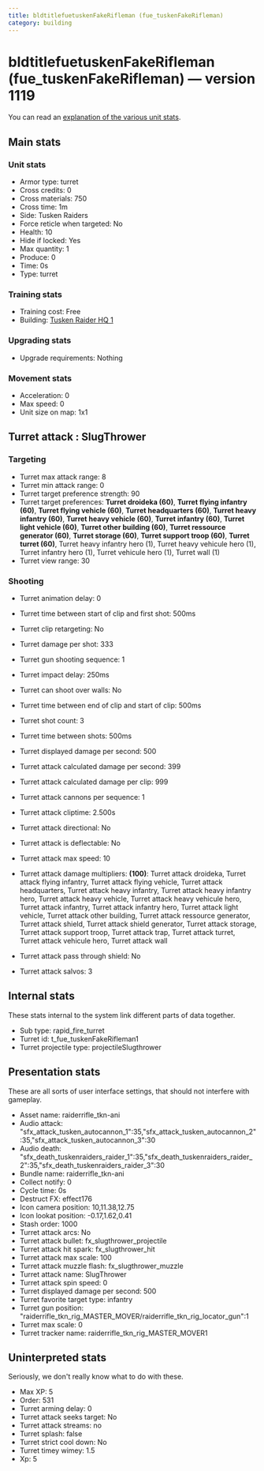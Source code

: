 ```yaml
---
title: bldtitlefuetuskenFakeRifleman (fue_tuskenFakeRifleman)
category: building
---
```


# bldtitlefuetuskenFakeRifleman (fue_tuskenFakeRifleman) — version 1119

You can read an [explanation  of the various unit stats](unitexplained.md).

## Main stats

### Unit stats

  * Armor type: turret
  * Cross credits: 0
  * Cross materials: 750
  * Cross time: 1m
  * Side: Tusken Raiders
  * Force reticle when targeted: No
  * Health: 10
  * Hide if locked: Yes
  * Max quantity: 1
  * Produce: 0
  * Time: 0s
  * Type: turret

### Training stats

  * Training cost: Free
  * Building: [Tusken Raider HQ 1](tuskenHQ.html)

### Upgrading stats

  * Upgrade requirements: Nothing

### Movement stats

  * Acceleration: 0
  * Max speed: 0
  * Unit size on map: 1x1

## Turret attack : SlugThrower


### Targeting

  * Turret max attack range: 8
  * Turret min attack range: 0
  * Turret target preference strength: 90
  * Turret target preferences: **Turret droideka (60)**, **Turret flying infantry (60)**, **Turret flying vehicle (60)**, **Turret headquarters (60)**, **Turret heavy infantry (60)**, **Turret heavy vehicle (60)**, **Turret infantry (60)**, **Turret light vehicle (60)**, **Turret other building (60)**, **Turret ressource generator (60)**, **Turret storage (60)**, **Turret support troop (60)**, **Turret turret (60)**, Turret heavy infantry hero (1), Turret heavy vehicule hero (1), Turret infantry hero (1), Turret vehicule hero (1), Turret wall (1)
  * Turret view range: 30

### Shooting

  * Turret animation delay: 0
  * Turret time between start of clip and first shot: 500ms
  * Turret clip retargeting: No
  * Turret damage per shot: 333
  * Turret gun shooting sequence: 1
  * Turret impact delay: 250ms
  * Turret can shoot over walls: No
  * Turret time between end of clip and start of clip: 500ms
  * Turret shot count: 3
  * Turret time between shots: 500ms

  * Turret displayed damage per second: 500
  * Turret attack calculated damage per second: 399
  * Turret attack calculated damage per clip: 999

  * Turret attack cannons per sequence: 1
  * Turret attack cliptime: 2.500s
  * Turret attack directional: No
  * Turret attack is deflectable: No
  * Turret attack max speed: 10
  * Turret attack damage multipliers: **(100)**: Turret attack droideka, Turret attack flying infantry, Turret attack flying vehicle, Turret attack headquarters, Turret attack heavy infantry, Turret attack heavy infantry hero, Turret attack heavy vehicle, Turret attack heavy vehicule hero, Turret attack infantry, Turret attack infantry hero, Turret attack light vehicle, Turret attack other building, Turret attack ressource generator, Turret attack shield, Turret attack shield generator, Turret attack storage, Turret attack support troop, Turret attack trap, Turret attack turret, Turret attack vehicule hero, Turret attack wall
  * Turret attack pass through shield: No
  * Turret attack salvos: 3

## Internal stats

These stats internal to the system link different parts of data together.

  * Sub type: rapid_fire_turret
  * Turret id: t_fue_tuskenFakeRifleman1
  * Turret projectile type: projectileSlugthrower

## Presentation stats

These are all sorts of user interface settings, that should not interfere with gameplay.

  * Asset name: raiderrifle_tkn-ani
  * Audio attack: "sfx_attack_tusken_autocannon_1":35,"sfx_attack_tusken_autocannon_2":35,"sfx_attack_tusken_autocannon_3":30
  * Audio death: "sfx_death_tuskenraiders_raider_1":35,"sfx_death_tuskenraiders_raider_2":35,"sfx_death_tuskenraiders_raider_3":30
  * Bundle name: raiderrifle_tkn-ani
  * Collect notify: 0
  * Cycle time: 0s
  * Destruct FX: effect176
  * Icon camera position: 10,11.38,12.75
  * Icon lookat position: -0.17,1.62,0.41
  * Stash order: 1000
  * Turret attack arcs: No
  * Turret attack bullet: fx_slugthrower_projectile
  * Turret attack hit spark: fx_slugthrower_hit
  * Turret attack max scale: 100
  * Turret attack muzzle flash: fx_slugthrower_muzzle
  * Turret attack name: SlugThrower
  * Turret attack spin speed: 0
  * Turret displayed damage per second: 500
  * Turret favorite target type: infantry
  * Turret gun position: "raiderrifle_tkn_rig_MASTER_MOVER/raiderrifle_tkn_rig_locator_gun":1
  * Turret max scale: 0
  * Turret tracker name: raiderrifle_tkn_rig_MASTER_MOVER1

## Uninterpreted stats

Seriously, we don't really know what to do with these.

  * Max XP: 5
  * Order: 531
  * Turret arming delay: 0
  * Turret attack seeks target: No
  * Turret attack streams: no
  * Turret splash: false
  * Turret strict cool down: No
  * Turret timey wimey: 1.5
  * Xp: 5

